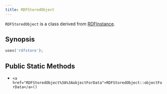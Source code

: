 ```yaml
---
title: RDFStoredObject
---
```


`RDFStoredObject` is a class derived from <a href="RDFInstance">RDFInstance</a>.

## Synopsis

```php
uses('rdfstore');
```

## Public Static Methods

* `<a href="RDFStoredObject%3A%3AobjectForData">RDFStoredObject::objectForData</a>()`


